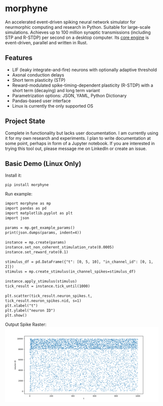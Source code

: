 # morphyne
An accelerated event-driven spiking neural network simulator for neurmorphic computing and research in Python. Suitable for large-scale simulations. Achieves up to 100 million synaptic transmissions (including STP and R-STDP) per second on a desktop computer. Its [core engine](https://github.com/ssgier/morphine) is event-driven, parallel and written in Rust.

## Features
* LIF (leaky integrate-and-fire) neurons with optionally adaptive threshold
* Axonal conduction delays
* Short term plasticity (STP)
* Reward-modulated spike-timing-dependent plasticity (R-STDP) with a short term (decaying) and long term variant
* Parametrization options: JSON, YAML, Python Dictionary
* Pandas-based user interface
* Linux is currently the only supported OS

## Project State
Complete in functionality but lacks user documentation. I am currently using it for my own research and experiments. I plan to write documentation at some point, perhaps in form of a Jupyter notebook. If you are interested in trying this tool out, please message me on LinkedIn or create an issue.

## Basic Demo (Linux Only)
Install it:
```
pip install morphyne
```

Run example:
```
import morphyne as mp
import pandas as pd
import matplotlib.pyplot as plt
import json

params = mp.get_example_params()
print(json.dumps(params, indent=4))

instance = mp.create(params)
instance.set_non_coherent_stimulation_rate(0.0005)
instance.set_reward_rate(0.1)

stimulus_df = pd.DataFrame({"t": [0, 5, 10], "in_channel_id": [0, 1, 2]})
stimulus = mp.create_stimulus(in_channel_spikes=stimulus_df)

instance.apply_stimulus(stimulus)
tick_result = instance.tick_until(1000)

plt.scatter(tick_result.neuron_spikes.t, tick_result.neuron_spikes.nid, s=1)
plt.xlabel("t")
plt.ylabel("neuron ID")
plt.show()
```
Output Spike Raster:
![spike raster](resources/spike_raster.png)
